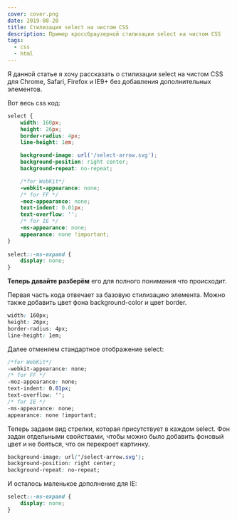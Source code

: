 ```yaml
---
cover: cover.png
date: 2019-08-20
title: Стилизация select на чистом CSS
description: Пример кроссбраузерной стилизации select на чистом CSS
tags:
  - css
  - html
---
```


Я данной статье я хочу рассказать о стилизации select на чистом CSS для Chrome, Safari, Firefox и IE9+ без добавления дополнительных элементов.

Вот весь css код:

```css
select {
    width: 160px;
    height: 26px;
    border-radius: 4px;
    line-height: 1em;

    background-image: url('/select-arrow.svg');
    background-position: right center;
    background-repeat: no-repeat;

    /*for WebKit*/
    -webkit-appearance: none;
    /* for FF */
    -moz-appearance: none;
    text-indent: 0.01px; 
    text-overflow: '';
    /* for IE */
    -ms-appearance: none;
    appearance: none !important;
}
 
select::-ms-expand {
    display: none;
}
```

**Теперь давайте разберём** его для полного понимания что происходит.

Первая часть кода отвечает за базовую стилизацию элемента.
Можно также добавить цвет фона background-color и цвет border.

```css
width: 160px;
height: 26px;
border-radius: 4px;
line-height: 1em;
```

Далее отменяем стандартное отображение select:

```css
/*for WebKit*/
-webkit-appearance: none;
/* for FF */
-moz-appearance: none;
text-indent: 0.01px; 
text-overflow: '';
/* for IE */
-ms-appearance: none;
appearance: none !important;
```

Теперь задаем вид стрелки, которая присутствует в каждом select.
Фон задан отдельными свойствами, чтобы можно было добавить фоновый цвет и не бояться, что он перекроет картинку.

```css
background-image: url('/select-arrow.svg');
background-position: right center;
background-repeat: no-repeat;
```

И осталось маленькое дополнение для IE:

```css
select::-ms-expand {
    display: none;
}
```
